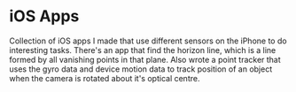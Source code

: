 # iOS Apps 
Collection of iOS apps I made that use different sensors on the iPhone to do interesting tasks. 
There's an app that find the horizon line, which is a line formed by all vanishing points in that plane.
Also wrote a point tracker that uses the gyro data and device motion data to track position of an object when the camera is rotated about it's optical centre.
